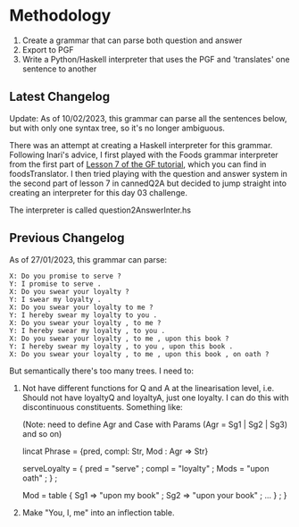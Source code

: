 # Methodology

1. Create a grammar that can parse both question and answer
2. Export to PGF
3. Write a Python/Haskell interpreter that uses the PGF and 'translates' one sentence to another

## Latest Changelog

Update: As of 10/02/2023, this grammar can parse all the sentences below, but with only one syntax tree, so it's no longer ambiguous.

There was an attempt at creating a Haskell interpreter for this grammar. Following Inari's advice, I first played with the Foods grammar interpreter from the first part of [Lesson 7 of the GF tutorial](http://www.grammaticalframework.org/doc/tutorial/gf-tutorial.html#toc140), which you can find in foodsTranslator. I then tried playing with the question and answer system in the second part of lesson 7 in cannedQ2A but decided to jump straight into creating an interpreter for this day 03 challenge.

The interpreter is called question2AnswerInter.hs

## Previous Changelog

As of 27/01/2023, this grammar can parse:

    X: Do you promise to serve ?
    Y: I promise to serve .
    X: Do you swear your loyalty ?
    Y: I swear my loyalty .
    X: Do you swear your loyalty to me ?
    Y: I hereby swear my loyalty to you .
    X: Do you swear your loyalty , to me ?
    Y: I hereby swear my loyalty , to you .
    X: Do you swear your loyalty , to me , upon this book ?
    Y: I hereby swear my loyalty , to you , upon this book .
    X: Do you swear your loyalty , to me , upon this book , on oath ?

But semantically there's too many trees. I need to:

1. Not have different functions for Q and A at the linearisation level, i.e. Should not have loyaltyQ and loyaltyA, just one loyalty. I can do this with discontinuous constituents. Something like:


    (Note: need to define Agr and Case with Params (Agr = Sg1 | Sg2 | Sg3) and so on) 

    lincat Phrase = {pred, compl: Str, Mod : Agr => Str}

    serveLoyalty = {
        pred = "serve" ;
        compl = "loyalty" ;
        Mods = "upon oath" ;
    } ;
    
    Mod = table {
        Sg1 => "upon my book" ;
        Sg2 => "upon your book" ;
        ... } ;
    }

2. Make "You, I, me" into an inflection table. 